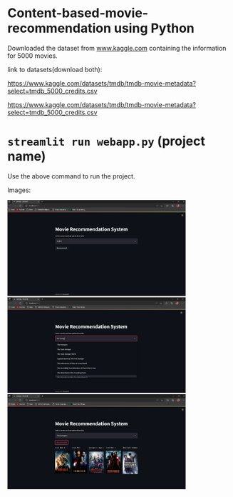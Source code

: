 # Content-based-movie-recommendation using Python
Downloaded the dataset from www.kaggle.com containing the information for 5000 movies. 

link to datasets(download both):

https://www.kaggle.com/datasets/tmdb/tmdb-movie-metadata?select=tmdb_5000_credits.csv 

https://www.kaggle.com/datasets/tmdb/tmdb-movie-metadata?select=tmdb_5000_credits.csv


# `streamlit run webapp.py` (project name) 
Use the above command to run the project.




Images:

<img src="/sample-images/Capture.PNG" width=400px />
<img src="/sample-images/Capture1.PNG" width=400px />
<img src="/sample-images/Capture2.PNG" width=400px />
